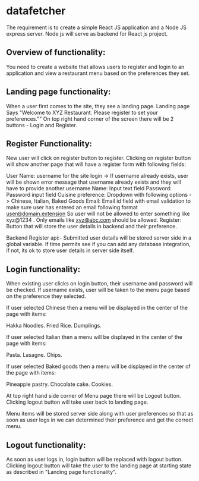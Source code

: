 # datafetcher
The requirement is to create a simple React JS application and a Node JS express server.
Node js will serve as backend for React js project.

## Overview of functionality:

You need to create a website that allows users to register and login to an application and
view a restaurant menu based on the preferences they set.

## Landing page functionality:

  When a user first comes to the site, they see a landing page. Landing page Says
  "Welcome to XYZ Restaurant. Please register to set your preferences.""
  On top right hand corner of the screen there will be 2 buttons - Login and Register.

## Register Functionality:

  New user will click on register button to register. Clicking on register button will
  show another page that will have a register form with following fields:

  User Name: username for the site login -> If username already exists, user will be shown error message that username already exists
             and they will have to provide another username
  Name: Input text field
  Password: Password input field
  Cuisine preference: Dropdown with following options -> Chinese, Italian, Baked Goods
  Email: Email id field with email validation to make sure user has entered an email following format user@domain.extension
         So user will not be allowed to enter something like xyz@1234 . Only emails like xyz@abc.com should be allowed.
  Register: Button that will store the user details in backend and their preference.

  Backend Register api:-
  Submitted user details will be stored server side in a global variable. If time permits see if you can add any database integration, if not,
  its ok to store user details in server side itself.

## Login functionality:

  When existing user clicks on login button, their username and password will be checked. If username exists, user will
  be taken to the menu page based on the preference they selected.

  If user selected Chinese then a menu will be displayed in the center of the page
  with items:

  Hakka Noodles.
  Fried Rice.
  Dumplings.

  If user selected Italian then a menu will be displayed in the center of the page
  with items:

  Pasta.
  Lasagne.
  Chips.

  If user selected Baked goods then a menu will be displayed in the center of the page
  with items:

  Pineapple pastry.
  Chocolate cake.
  Cookies.

  At top right hand side corner of Menu page there will be Logout button. Clicking logout button will take user back to landing page.

  Menu items will be stored server side along with user preferences so that as soon as user logs in we can determined their preference
  and get the correct menu.

## Logout functionality:
  As soon as user logs in, login button will be replaced with logout button. Clicking logout button will take the user to the landing page at starting state as
  described in "Landing page functionality".

